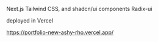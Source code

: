
Next.js
Tailwind CSS, and shadcn/ui components Radix-ui

deployed in Vercel

https://portfolio-new-ashy-rho.vercel.app/
